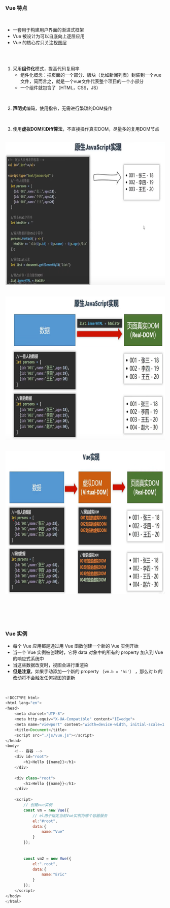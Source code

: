 ### Vue 特点

<br>

- 一套用于构建用户界面的渐进式框架
- Vue 被设计为可以自底向上逐层应用
- Vue 的核心库只关注视图层

<br>

<br>

1. 采用**组件化**模式，提高代码复用率
    - 组件化概念：把页面的一个部分、版块（比如新闻列表）封装到一个vue文件，简而言之，就是一个vue文件代表整个项目的一个小部分
    - 一个组件就包含了（HTML，CSS，JS）

<br>

2. **声明式**编码，使用指令，无需进行繁琐的DOM操作

<br>

3. 使用**虚拟DOM**和**Diff算法**，不直接操作真实DOM，尽量多的复用DOM节点

<br>

<img src="./img/原生js.png" height="450" width="800">


<br>

<br>

<br>

<img src="./img/原生DOM.png" height="450" width="800">


<br>

<br>

<br>

<img src="./img/虚拟DOM.png" height="450" width="800">

<br>

<br>

<br>

<br>

<br>

<br>

### Vue 实例

- 每个 Vue 应用都是通过用 Vue 函数创建一个新的 Vue 实例开始
- 当一个 Vue 实例被创建时，它将 data 对象中的所有的 property 加入到 Vue 的响应式系统中
- 当这些数据改变时，视图会进行重渲染
- **但是注意**，如果手动添加一个新的 property （```vm.b = 'hi'```） ，那么对 b 的改动将不会触发任何视图的更新





<br>


```javascript
<!DOCTYPE html>
<html lang="en">
<head>
    <meta charset="UTF-8">
    <meta http-equiv="X-UA-Compatible" content="IE=edge">
    <meta name="viewport" content="width=device-width, initial-scale=1.0">
    <title>Document</title>
    <script src="./js/vue.js"></script>
</head>
<body>
    <!-- 容器 -->
    <div id="root">
        <h1>Hello {{name}}</h1>
    </div>

    <div class="root">
        <h1>Hello {{name}}</h1>
    </div>

    <script>
        // 创建vue实例
        const vm = new Vue({
            // el用于指定当前Vue实例为哪个容器服务
            el:"#root",
            data:{
                name:"Vue"
            }
        });


        const vm2 = new Vue({
            el:".root",
            data:{
                name:"Eric"
            }
        });
    </script>
</body>
</html>
```

